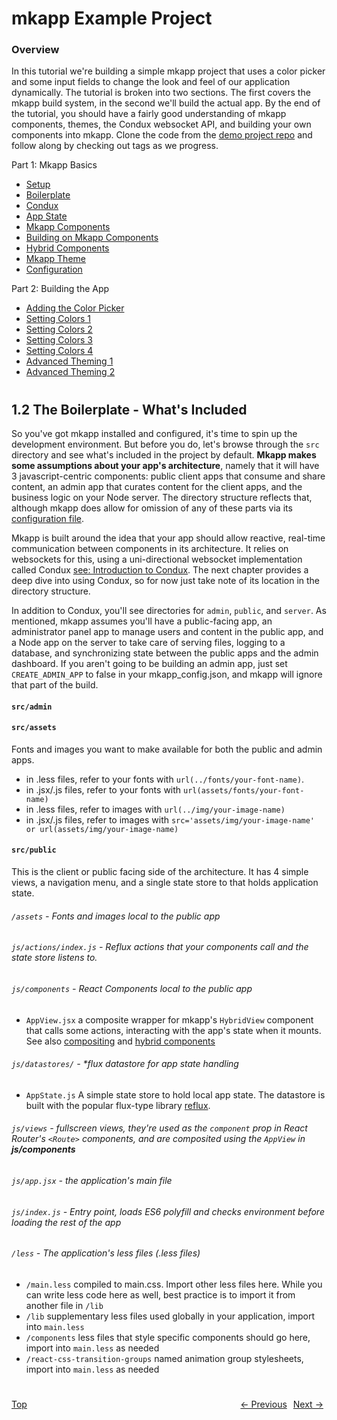 # mkapp Example Project

### Overview

In this tutorial we're building a simple mkapp project that uses a color picker and some input fields to change the look and feel of our application dynamically. The tutorial is broken into two sections. The first covers the mkapp build system, in the second we'll build the actual app. By the end of the tutorial, you should have a fairly good understanding of mkapp components, themes, the Condux websocket API, and building your own components into mkapp. Clone the code from the [demo project repo](https://github.com/epferrari/mkapp-demo.git) and follow along by checking out tags as we progress.

Part 1: Mkapp Basics

- [Setup](./1.1-setup.md#content)
- [Boilerplate](./1.2-boilerplate.md#content)
- [Condux](./1.3-condux-intro.md#content)
- [App State](./1.4-app-state.md#content)
- [Mkapp Components](./1.5-components.md#content)
- [Building on Mkapp Components](./1.6-compositing.md#content)
- [Hybrid Components](./1.7-hybrid-components.md#content)
- [Mkapp Theme](./1.8-mkapp-theme.md#content)
- [Configuration](./1.9-mkapp-config/md#content)

Part 2: Building the App

- [Adding the Color Picker](./2.1-color-picker.md#content)
- [Setting Colors 1](./2.2-setting-colors-1.md#content)
- [Setting Colors 2](./2.3-setting-colors-2.md#content)
- [Setting Colors 3](./2.4-setting-colors-3.md#content)
- [Setting Colors 4](./2.5-setting-colors-4.md#content)
- [Advanced Theming 1](./2.6-advanced-theming-1.md#content)
- [Advanced Theming 2](./2.7-advanced-theming-2.md#content)

#

<a name="content"></a>
## 1.2 The Boilerplate - What's Included

So you've got mkapp installed and configured, it's time to spin up the development environment. But before you do, let's browse through the `src` directory and see what's included in the project by default. **Mkapp makes some assumptions about your app's architecture**, namely that it will have 3 javascript-centric components: public client apps that consume and share content, an admin app that curates content for the client apps, and the business logic on your Node server. The directory structure reflects that, although mkapp does allow for omission of any of these parts via its [configuration file](#mkapp-config).

Mkapp is built around the idea that your app should allow reactive, real-time communication between components in its architecture.  It relies on websockets for this, using a uni-directional websocket implementation called Condux [see: Introduction to Condux](#condux). The next chapter provides a deep dive into using Condux, so for now just take note of its location in the directory structure.

In addition to Condux, you'll see directories for `admin`, `public`, and `server`. As mentioned, mkapp assumes you'll have a public-facing app, an administrator panel app to manage users and content in the public app, and a Node app on the server to take care of serving files, logging to a database, and synchronizing state between the public apps and the admin dashboard. If you aren't going to be building an admin app, just set `CREATE_ADMIN_APP` to false in your mkapp_config.json, and mkapp will ignore that part of the build.

#### `src/admin`

#### `src/assets`

Fonts and images you want to make available for both the public and admin apps.

- in .less files, refer to your fonts with `url(../fonts/your-font-name)`.
- in .jsx/.js files, refer to your fonts with `url(assets/fonts/your-font-name)`
- in .less files, refer to images with `url(../img/your-image-name)`
- in .jsx/.js files, refer to images with `src='assets/img/your-image-name' or url(assets/img/your-image-name)`

#### `src/public`

This is the client or public facing side of the architecture. It has 4 simple views, a navigation menu, and a single state store to that holds application state.

###### `/assets` - Fonts and images local to the public app

###### `js/actions/index.js` - Reflux actions that your components call and the state store listens to.

###### `js/components` - React Components local to the public app

- `AppView.jsx` a composite wrapper for mkapp's `HybridView` component that calls some actions, interacting with the app's state when it mounts. See also [compositing](#compositing-components) and [hybrid components](#hybrid-components)

###### `js/datastores/` - \*flux datastore for app state handling

- `AppState.js` A simple state store to hold local app state. The datastore is built with the popular flux-type library [reflux](https://www.npmjs.com/package/reflux).

###### `js/views` - fullscreen views, they're used as the `component` prop in React Router's `<Route>` components, and are composited using the `AppView` in **js/components**

###### `js/app.jsx` - the application's main file

###### `js/index.js` - Entry point, loads ES6 polyfill and checks environment before loading the rest of the app

###### `/less` - The application's less files (.less files)

- `/main.less` compiled to main.css. Import other less files here. While you can write less code here as well, best practice is to import it from another file in `/lib`
- `/lib` supplementary less files used globally in your application, import into `main.less`
- `/components` less files that style specific components should go here, import into `main.less` as needed
- `/react-css-transition-groups` named animation group stylesheets, import into `main.less` as needed


# 

[Top](#top)<a href="./1.3-condux-intro.md#content" style="display:inline-block; padding:0 5px; text-align:right; float:right;" >Next -></a><a href="./1.1-setup.md#content" style="display:inline-block; padding:0 5px; text-align:left; float:right;" > <- Previous</a>

